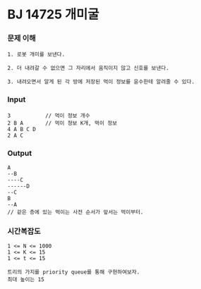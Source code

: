 # BJ 14725 개미굴

### 문제 이해
```
1. 로봇 개미를 보낸다.

2. 더 내려갈 수 없으면 그 자리에서 움직이지 않고 신호를 보낸다.

3. 내려오면서 알게 된 각 방에 저장된 먹이 정보를 윤수한테 알려줄 수 있다.
```

### Input
```
3           // 먹이 정보 개수
2 B A       // 먹이 정보 K개, 먹이 정보
4 A B C D
2 A C
```

### Output
```
A
--B
----C
------D
--C
B
--A
// 같은 층에 있는 먹이는 사전 순서가 앞서는 먹이부터.
```

### 시간복잡도
```
1 <= N <= 1000
1 <= K <= 15
1 <= t <= 15

트리의 가지를 priority queue를 통해 구현하여보자.
최대 높이는 15
```